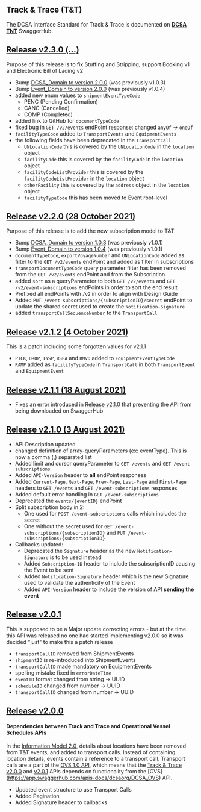 ## Track & Trace (T&T)

The DCSA Interface Standard for Track & Trace is documented on [**DCSA TNT**](https://app.swaggerhub.com/apis/dcsaorg/DCSA_TNT) SwaggerHub.

<a name="v230"></a>[Release v2.3.0 (...)](https://app.swaggerhub.com/apis-docs/dcsaorg/DCSA_TNT/2.3.0)
---
Purpose of this release is to fix Stuffing and Stripping, support Booking v1 and Electronic Bill of Lading v2
- Bump [DCSA_Domain to version 2.0.0](https://github.com/dcsaorg/DCSA-OpenAPI/tree/master/domain/dcsa#v103) (was previously v1.0.3)
- Bump [Event_Domain to version 2.0.0](https://github.com/dcsaorg/DCSA-OpenAPI/tree/master/domain/event#v104) (was previously v1.0.4)
- added new enum values to `shipmentEventTypeCode`
  - PENC (Pending Confirmation)
  - CANC (Cancelled)
  - COMP (Completed)
- added link to GitHub for `documentTypeCode`
- fixed bug in `GET /v2/events` endPoint response: changed `anyOf` -> `oneOf`
- `facilityTypeCode` added to `TransportEvents` and `EquipmentEvents`
- the following fields have been deprecated in the `TransportCall`
  - `UNLocationCode` this is covered by the `UNLocationCode` in the `location` object
  - `facilityCode` this is covered by the `facilityCode` in the `location` object
  - `facilityCodeListProvider` this is covered by the `facilityCodeListProvider` in the `location` object
  - `otherFacility` this is covered by the `address` object in the `location` object
  - `facilityTypeCode` this has been moved to Event root-level


<a name="v220"></a>[Release v2.2.0 (28 October 2021)](https://app.swaggerhub.com/apis-docs/dcsaorg/DCSA_TNT/2.2.0)
---
Purpose of this release is to add the new subscription model to T&T
- Bump [DCSA_Domain to version 1.0.3](https://github.com/dcsaorg/DCSA-OpenAPI/tree/master/domain/dcsa#v103) (was previously v1.0.1)
- Bump [Event_Domain to version 1.0.4](https://github.com/dcsaorg/DCSA-OpenAPI/tree/master/domain/event#v104) (was previously v1.0.1)
- `documentTypeCode`, `exportVoyageNumber` and `UNLocationCode` added as filter to the `GET /v2/events` endPoint and added as filter in subscriptions
- `transportDocumentTypeCode` query parameter filter has been removed from the `GET /v2/events` endPoint and from the Subscription
- added `sort` as a queryParameter to both `GET /v2/events` and `GET /v2/event-subscriptions` endPoints in order to sort the end result
- Prefixed all endPoints with `/v2` in order to align with Design Guide
- Added `PUT /event-subscriptions/{subscriptionID}/secret` endPoint to update the shared secret used to create the `Notification-Signature`
- added `transportCallSequenceNumber` to the `TransportCall`

<a name="v212"></a>[Release v2.1.2 (4 October 2021)](https://app.swaggerhub.com/apis-docs/dcsaorg/DCSA_TNT/2.1.2)
---
This is a patch including some forgotten values for v2.1.1
- `PICK`, `DROP`, `INSP`, `RSEA` and `RMVD` added to `EquipmentEventTypeCode`
- `RAMP` added as `facilityTypeCode` in `TransportCall` in both `TransportEvent` and `EquipmentEvent`

<a name="v211"></a>[Release v2.1.1 (18 August 2021)](https://app.swaggerhub.com/apis-docs/dcsaorg/DCSA_TNT/2.1.1)
---
- Fixes an error introduced in [Release v2.1.0](#v210) that preventing the API from being downloaded on SwaggerHub

<a name="v210"></a>[Release v2.1.0 (3 August 2021)](https://app.swaggerhub.com/apis-docs/dcsaorg/DCSA_TNT/2.1.0)
---
- API Description updated
- changed definition of array-queryParameters (ex: eventType). This is now a comma (,) separated list
- Added limit and cursor queryParameter to `GET /events` and `GET /event-subscriptions`
- Added `API-Version` header to **all** endPoint responses
- Added `Current-Page`, `Next-Page`, `Prev-Page`, `Last-Page` and `First-Page` headers to `GET /events` and `GET /event-subscriptions` responses
- Added default error handling in `GET /event-subscriptions`
- Deprecated the `events/{eventID}` endPoint
- Split subscription body in 2:
  - One used for `POST /event-subscriptions` calls which includes the secret
  - One without the secret used for `GET /event-subscriptions/{subscriptionID}` and `PUT /event-subscriptions/{subscriptionID}`
- Callbacks updated:
  - Deprecated the `Signature` header as the new `Notification-Signature` is to be used instead
  - Added `Subscription-ID` header to include the subscriptionID causing the Event to be sent
  - Added `Notification-Signature` header which is the new Signature used to validate the authenticity of the Event
  - Added `API-Version` header to include the version of API **sending the event**

<a name="v201"></a>[Release v2.0.1](https://app.swaggerhub.com/apis-docs/dcsaorg/DCSA_TNT/2.0.1)
---
This is supposed to be a Major update correcting errors - but at the time this API was released no one had started implementing v2.0.0 so it was decided "just" to make this a patch release

- `transportCallID` removed from ShipmentEvents
- `shipmentID` is re-introduced into ShipmentEvents
- `transportCallID` made mandatory on EquipmentEvents
- spelling mistake fixed in `errorDateTime`
- `eventID` format changed from string -> UUID
- `scheduleID` changed from number -> UUID
- `transportCallID` changed from number -> UUID

<a name="v200"></a>[Release v2.0.0](https://app.swaggerhub.com/apis-docs/dcsaorg/DCSA_TNT/2.0.0)
---
#### Dependencies between Track and Trace and Operational Vessel Schedules APIs
In the [Information Model 2.0](https://dcsa.org/wp-content/uploads/2020/07/DCSA-Information-model-2.0-vF.pdf), details about locations have been removed from T&T events, and added to transport calls. Instead of containing location details, events contain a reference to a transport call. Transport calls are a part of the [OVS 1.0 API](https://app.swaggerhub.com/apis/dcsaorg/DCSA_OVS/1.0.1), which means that the [Track & Trace](https://app.swaggerhub.com/apis/dcsaorg/DCSA_TNT) [v2.0.0](https://app.swaggerhub.com/apis-docs/dcsaorg/DCSA_TNT/2.0.0) and [v2.0.1](https://app.swaggerhub.com/apis-docs/dcsaorg/DCSA_TNT/2.0.1) APIs depends on functionality from the [OVS] (https://app.swaggerhub.com/apis-docs/dcsaorg/DCSA_OVS) API.

- Updated event structure to use Transport Calls
- Added Pagination
- Added Signature header to callbacks
